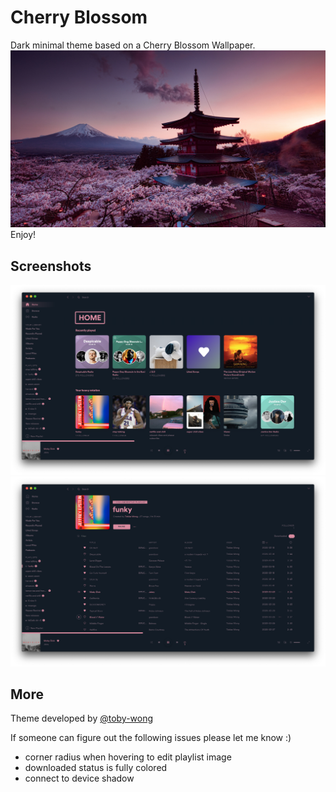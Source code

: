 # Cherry Blossom
Dark minimal theme based on a Cherry Blossom Wallpaper. 
![Wallpaper](wallpaper.jpg)
Enjoy!

## Screenshots
![Home Page Screenshot](screenshot.png)
![Playlist Screenshot](screenshot1.png)

## More
Theme developed by [@toby-wong](github.com.toby-wong)

If someone can figure out the following issues please let me know :)
- corner radius when hovering to edit playlist image
- downloaded status is fully colored
- connect to device shadow
